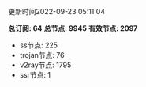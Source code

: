 更新时间2022-09-23 05:11:04

**总订阅: 64**
**总节点: 9945**
**有效节点: 2097**
- ss节点: 225
- trojan节点: 76
- v2ray节点: 1795
- ssr节点: 1

